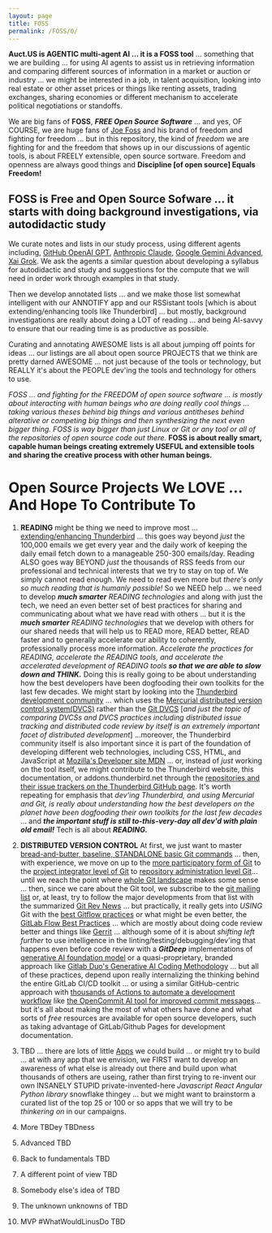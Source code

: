 ```yaml
---
layout: page
title: FOSS
permalink: /FOSS/0/
---
```


**Auct.US is AGENTIC multi-agent AI ... it is a FOSS tool** ... something that we are building ... for using AI agents to assist us in retrieving information and comparing different sources of information in a market or auction or industry ... we might be interested in a job, in talent acquisition, looking into real estate or other asset prices or things like renting assets, trading exchanges, sharing economies or different mechanism to accelerate political negotiations or standoffs. 

We are big fans of **FOSS**, ***FREE Open Source Software*** ... and yes, OF COURSE, we are huge fans of [Joe Foss](https://en.m.wikipedia.org/wiki/Joe_Foss) and his brand of freedom and fighting for freedom ... but in this repository, the kind of *freedom* we are fighting for and the freedom that shows up in our discussions of agentic tools, is about FREELY extensible, open source sortware. Freedom and openness are always good things and **Discipline [of open source] Equals Freedom!**

## FOSS is Free and Open Source Sofware ... it starts with doing background investigations, via autodidactic study

We curate notes and lists in our study process, using different agents including, [GitHub OpenAI GPT](https://auctu.github.io/FOSS/3/), [Anthropic Claude](https://auctu.github.io/FOSS/4/), [Google Gemini Advanced](https://auctu.github.io/FOSS/5/), [Xai Grok](https://auctu.github.io/FOSS/6/). We ask the agents a similar question about developing a syllabus for autodidactic and study and suggestions for the compute that we will need in order work through examples in that study. 

Then we develop annotated lists ... and we make those list somewhat intelligent with our ANNOTIFY app and our RSSistant tools [which is about extending/enhancing tools like Thunderbird] ... but mostly, background investigations are really about doing a LOT of reading ... and being AI-savvy to ensure that our reading time is as productive as possible. 

Curating and annotating AWESOME lists is all about jumping off points for ideas ... our listings are all about open source PROJECTS that we think are pretty darned AWESOME ... not just because of the tools or technology, but REALLY it's about the PEOPLE dev'ing the tools and technology for others to use.

*FOSS ... and fighting for the FREEDOM of open source software ... is mostly about interacting with human beings who are doing really cool things ... taking various theses behind big things and various antitheses behind alterative or competing big things and then synthesizing the next even bigger thing. FOSS is way bigger than just Linux or Git or any tool or all of the repositories of open source code out there.* **FOSS is about really smart, capable human beings creating extremely USEFUL and extensible tools and sharing the creative process with other human beings.**

# Open Source Projects We LOVE ... And Hope To Contribute To

1) **READING** might be thing we need to improve most ... [extending/enhancing Thunderbird](https://www.thunderbird.net/en-US/get-involved/#development) ... this goes way beyond *just* the 100,000 emails we get every year and the daily work of keeping the daily email fetch down to a manageable 250-300 emails/day. Reading ALSO goes way BEYOND *just* the thousands of RSS feeds from our professional and technical interests that we try to stay on top of. We simply cannot read enough. We need to read even more but *there's only so much reading that is humanly possible!*  So we NEED help ... we need to develop ***much smarter*** *READING technologies* and along with just the tech, we need an even better set of best practices for sharing and communicating about what we have read with others ... but it is the ***much smarter*** *READING technologies*  that we develop with others for our shared needs that will help us to READ more, READ better, READ faster and to generally accelerate our ability to coherently, professionally process more information. *Accelerate the practices for READING, accelerate the READING tools, and accelerate the accelerated development of READING tools* ***so that we are able to slow down and THINK.*** Doing this is really going to be about understanding how the best developers have been dogfooding their own toolkits for the last few decades. We might start by looking into the [Thunderbird development community](https://developer.thunderbird.net/thunderbird-development/getting-started) ... which uses the [Mercurial distributed version control system(DVCS)](https://wiki.mercurial-scm.org/Download) rather than the [Git DVCS](https://git-scm.com/book/en/v2) [*and just the topic of comparing DVCSs and DVCS practices including distributed issue tracking and distributed code review by itself is an extremely important facet of distributed development*] ...moreover, the Thunderbird community itself is also important since it is part of the foundation of developing different web technologies, including CSS, HTML, and JavaScript at [Mozilla's Developer site MDN](https://developer.mozilla.org/en-US/) ... or, instead of *just* working on the tool itself, we might contribute to the Thunderbird website, this documentation, or addons.thunderbird.net through the [repositories and their issue trackers on the Thunderbird GitHub page](https://github.com/thunderbird). It's worth repeating for emphasis that *dev'ing Thunderbird, and using Mercurial and Git, is really about understanding how the best developers on the planet have been dogfooding their own toolkits for the last few decades* ... and ***the important stuff is still to-this-very-day all dev'd with plain old email!***  Tech is all about ***READING.***

2) **DISTRIBUTED VERSION CONTROL** At first, we just want to master [bread-and-butter, baseline, STANDALONE basic Git commands](https://git-scm.com/docs/giteveryday#STANDALONE) ... then, with experience, we move on up to the [more participatory form of Git](https://git-scm.com/docs/giteveryday#_individual_developer_participant) to the [project integrator level of Git](https://git-scm.com/docs/giteveryday#_integrator) to [repository administration level Git](https://git-scm.com/docs/giteveryday#_repository_administration)... until we reach the point where [whole Git landscape](https://git-scm.com/book/en/v2) makes some sense ... then, since we care about the Git tool, we subscribe to the [git mailing list](git@vger.kernel.org) or, at least, try to follow the major developments from that list with the summarized [Git Rev News](https://git.github.io/rev_news/rev_news/) ... but practically, it really gets into *USING* Git with the [best Gitflow practices](https://www.gitkraken.com/learn/git/git-flow) or what might be even better, the [GitLab Flow Best Practices](https://about.gitlab.com/topics/version-control/what-are-gitlab-flow-best-practices/) ... which are mostly about doing code review better and things like [Gerrit](https://www.gerritcodereview.com/) ... although some of it is about *shifting left further* to use intelligence in the linting/testing/debugging/dev'ing that happens even before code review with a ***GitDeep*** implementations of [generative AI foundation model](https://www.connectedpapers.com/main/4f68e07c6c3173480053fd52391851d6f80d651b/On-the-Opportunities-and-Risks-of-Foundation-Models/graph) or a quasi-proprietary, branded approach like [Gitlab Duo's Generative AI Coding Methodology](https://about.gitlab.com/blog/2023/07/20/supercharge-productivity-with-gitlab-duo/) ... but all of these practices, depend upon really internalizing the thinking behind the entire GitLab CI/CD toolkit ... or using a similar GitHub-centric approach with [thousands of Actions to automate a development workflow](https://github.com/marketplace?type=actions&utm_campaign=2024Q2-Learning-Pathways&utm_medium=product&utm_source=github) like [the OpenCommit AI tool for improved commit messages](https://github.com/marketplace/actions/opencommit-improve-commits-with-ai)... but it's all about making the most of what others have done and what sorts of *free* resources are available for open source developers, such as taking advantage of GitLab/Github Pages for development documentation.

3) TBD ... there are lots of little [Apps](Apps.md) we could build ... or might try to build ... at with any app that we envision, we FIRST want to develop an awareness of what else is already out there and build upon what thousands of others are useing, rather than first trying to re-invent our own INSANELY STUPID private-invented-here *Javascript* *React* *Angular* *Python library* snowflake thingey ... but we might want to brainstorm a curated list of the top 25 or 100 or so apps that we will try to be *thinkering on* in our campaigns.

4) More TBDey TBDness

5) Advanced TBD

6) Back to fundamentals TBD

7) A different point of view TBD

8) Somebody else's idea of TBD

9) The unknown unknowns of TBD

10) MVP #WhatWouldLinusDo TBD
